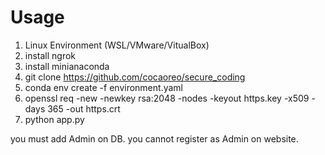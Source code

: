 # Usage

1. Linux Environment (WSL/VMware/VitualBox)
2. install ngrok
3. install minianaconda
4. git clone https://github.com/cocaoreo/secure_coding
5. conda env create -f environment.yaml
6. openssl req -new -newkey rsa:2048 -nodes -keyout https.key -x509 -days 365 -out https.crt
7. python app.py

you must add Admin on DB. you cannot register as Admin on website.